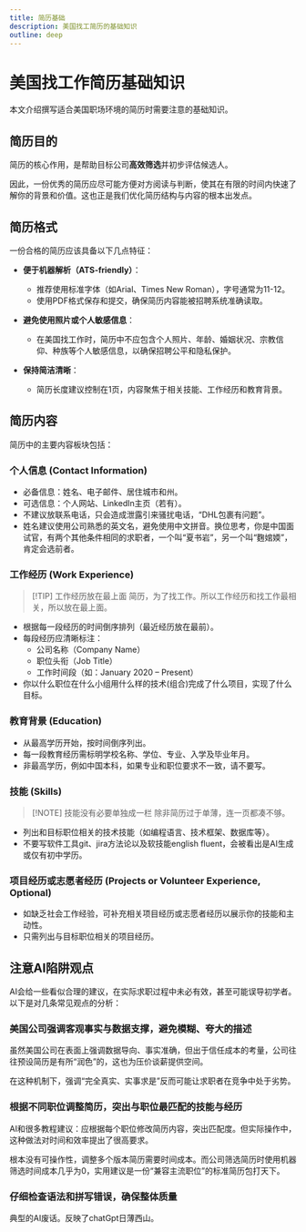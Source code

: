 ```yaml
---
title: 简历基础
description: 美国找工简历的基础知识
outline: deep
---
```


# 美国找工作简历基础知识

本文介绍撰写适合美国职场环境的简历时需要注意的基础知识。

## 简历目的

简历的核心作用，是帮助目标公司**高效筛选**并初步评估候选人。

因此，一份优秀的简历应尽可能方便对方阅读与判断，使其在有限的时间内快速了解你的背景和价值。这也正是我们优化简历结构与内容的根本出发点。



## 简历格式

一份合格的简历应该具备以下几点特征：

- **便于机器解析（ATS-friendly）**：
  - 推荐使用标准字体（如Arial、Times New Roman），字号通常为11-12。
  - 使用PDF格式保存和提交，确保简历内容能被招聘系统准确读取。

- **避免使用照片或个人敏感信息**：
  - 在美国找工作时，简历中不应包含个人照片、年龄、婚姻状况、宗教信仰、种族等个人敏感信息，以确保招聘公平和隐私保护。


- **保持简洁清晰**：
  - 简历长度建议控制在1页，内容聚焦于相关技能、工作经历和教育背景。

## 简历内容

简历中的主要内容板块包括：

### 个人信息 (Contact Information)

- 必备信息：姓名、电子邮件、居住城市和州。
- 可选信息：个人网站、LinkedIn主页（若有）。
- 不建议放联系电话，只会造成泄露引来骚扰电话，“DHL包裹有问题”。
- 姓名建议使用公司熟悉的英文名，避免使用中文拼音。换位思考，你是中国面试官，有两个其他条件相同的求职者，一个叫“夏书岩”，另一个叫“麴婠媆”，肯定会选前者。


### 工作经历 (Work Experience)

> [!TIP] 工作经历放在最上面
> 简历，为了找工作。所以工作经历和找工作最相关，所以放在最上面。

- 根据每一段经历的时间倒序排列（最近经历放在最前）。
- 每段经历应清晰标注：
  - 公司名称（Company Name）
  - 职位头衔（Job Title）
  - 工作时间段（如：January 2020 – Present）
- 你以什么职位在什么小组用什么样的技术(组合)完成了什么项目，实现了什么目标。

### 教育背景 (Education)

- 从最高学历开始，按时间倒序列出。
- 每一段教育经历需标明学校名称、学位、专业、入学及毕业年月。
- 非最高学历，例如中国本科，如果专业和职位要求不一致，请不要写。

### 技能 (Skills)

> [!NOTE] 技能没有必要单独成一栏
> 除非简历过于单薄，连一页都凑不够。

- 列出和目标职位相关的技术技能（如编程语言、技术框架、数据库等）。
- 不要写软件工具git、jira方法论以及软技能english fluent，会被看出是AI生成或仅有初中学历。

### 项目经历或志愿者经历 (Projects or Volunteer Experience, Optional)

- 如缺乏社会工作经验，可补充相关项目经历或志愿者经历以展示你的技能和主动性。
- 只需列出与目标职位相关的项目经历。

## 注意AI陷阱观点

AI会给一些看似合理的建议，在实际求职过程中未必有效，甚至可能误导初学者。以下是对几条常见观点的分析：

### 美国公司强调客观事实与数据支撑，避免模糊、夸大的描述

虽然美国公司在表面上强调数据导向、事实准确，但出于信任成本的考量，公司往往预设简历是有所“润色”的，这也为压价谈薪提供空间。

在这种机制下，强调“完全真实、实事求是”反而可能让求职者在竞争中处于劣势。

### 根据不同职位调整简历，突出与职位最匹配的技能与经历
AI和很多教程建议：应根据每个职位修改简历内容，突出匹配度。但实际操作中，这种做法对时间和效率提出了很高要求。

根本没有可操作性，调整多个版本简历需要时间成本。而公司筛选简历时使用机器筛选时间成本几乎为0，实用建议是一份“兼容主流职位”的标准简历包打天下。

### 仔细检查语法和拼写错误，确保整体质量

典型的AI废话。反映了chatGpt日薄西山。

